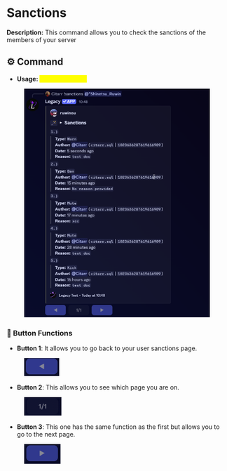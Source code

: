 # Sanctions

**Description:** This command allows you to check the sanctions of the members of your server

## ⚙️ Command

* **Usage: &#x20;**<mark style="color:yellow;">**`sanctions @user`**</mark>

<figure><img src="../../.gitbook/assets/image (42).png" alt=""><figcaption></figcaption></figure>

### 🔹 Button Functions



* **Button 1**: It allows you to go back to your user sanctions page.

<figure><img src="../../.gitbook/assets/image (43).png" alt=""><figcaption></figcaption></figure>

* **Button 2**: This allows you to see which page you are on.

<figure><img src="../../.gitbook/assets/image (44).png" alt=""><figcaption></figcaption></figure>

* **Button 3**: This one has the same function as the first but allows you to go to the next page.

<figure><img src="../../.gitbook/assets/image (46).png" alt=""><figcaption></figcaption></figure>
